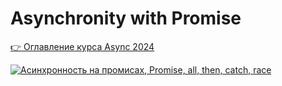 # Asynchronity with Promise

[👉 Оглавление курса Async 2024](https://github.com/HowProgrammingWorks/Index/blob/master/Courses/Async-2024.md)

[![Асинхронность на промисах, Promise, all, then, catch, race](https://img.youtube.com/vi/RMl4r6s1Y8M/0.jpg)](https://www.youtube.com/watch?v=RMl4r6s1Y8M)
